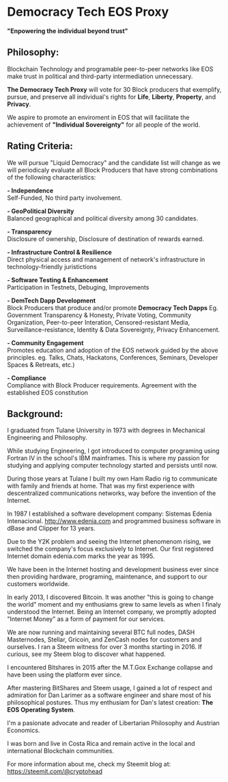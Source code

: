 # Democracy Tech EOS Proxy
**"Enpowering the individual beyond trust"**


## Philosophy: ##
Blockchain Technology and programable peer-to-peer networks like EOS make trust in political and third-party intermediation unnecessary.

**The Democracy Tech Proxy**  will vote for 30 Block producers that exemplify, pursue, and preserve all individual's rights for **Life**, **Liberty**, **Property**, and **Privacy**.

We aspire to promote an enviroment in EOS that will facilitate the achievement of **"Individual Sovereignty"** for all people of the world.


## Rating Criteria: ##  
We will pursue "Liquid Democracy" and the candidate list will change as we will periodicaly evaluate all Block Producers that have strong combinations of the following characteristics:

**- Independence**   
	Self-Funded, No third party involvement. 

**- GeoPolitical Diversity**  
	Balanced geographical and political diversity among 30 candidates.

**- Transparency**    
 	Disclosure of ownership, Disclosure of destination of rewards earned.

**- Infrastructure Control & Resilience**   
	Direct physical access and management of network's infrastructure in technology-friendly juristictions

**- Software Testing & Enhancement**  
	Participation in Testnets, Debuging, Improvements
	
**- DemTech Dapp Development**  
	Block Producers that produce and/or promote **Democracy Tech Dapps** 
	Eg. Government Transparency & Honesty, Private Voting, Community Organization, Peer-to-peer Interation,
	Censored-resistant Media,  Surveillance-resistance, Identity & Data Sovereignty, Privacy Enhancement.    

**-  Community Engagement**  
 	Promotes education and adoption of the EOS network guided by the above principles. 
	eg. Talks, Chats, Hackatons, Conferences, Seminars, Developer Spaces & Retreats, etc.)
	
**- Compliance**  
Compliance with Block Producer requirements. Agreement with the established EOS constitution
	

## Background: ##
I graduated from Tulane University in 1973 with degrees in Mechanical Engineering and Philosophy.

While studying Engineering, I got introduced to computer programing using Fortran IV in the school's IBM mainframes. 
This is where my passion for studying and applying computer technology started and persists until now. 

During those years at Tulane I built my own Ham Radio rig to communicate with family and friends at home. That was my first experience with descentralized communications networks, way before the invention of the Internet.

In 1987 I established a software development company: Sistemas Edenia Intenacional. http://www.edenia.com and programmed business software in dBase and Clipper for 13 years.

Due to the Y2K problem and seeing the Internet phenomenom rising, we switched the company's focus exclusively to Internet. Our first registered Internet domain edenia.com marks the year as 1995.

We have been in the Internet hosting and development business ever since then providing hardware, programing, maintenance, and support to our customers worldwide.

In early 2013, I discovered Bitcoin. It was another "this is going to change the world" moment and my enthusiams grew to same levels as when I finaly understood the Internet. Being an Internet company, we promptly adopted "Internet Money" as a form of payment for our services.

We are now running and maintaining several BTC full nodes, DASH Masternodes, Stellar, Gricoin, and ZenCash nodes for customers and ourselves.
I ran a Steem witness for over 3 months starting in 2016. If curious, see my Steem blog to discover what happened.

I encountered Bitshares in 2015 after the M.T.Gox Exchange collapse and have been using the platform ever since.

After mastering BitShares and Steem usage, I gained a lot of respect and admiration for Dan Larimer as a software engineer and share most of his philosophical postures. Thus my enthusiam for Dan's latest creation: **The EOS Operating System**.

I'm a pasionate advocate and reader of Libertarian Philosophy and Austrian Economics.

I was born and live in Costa Rica and remain active in the local and international Blockchain communities.

For more information about me, check my Steemit blog at: https://steemit.com/@cryptohead
